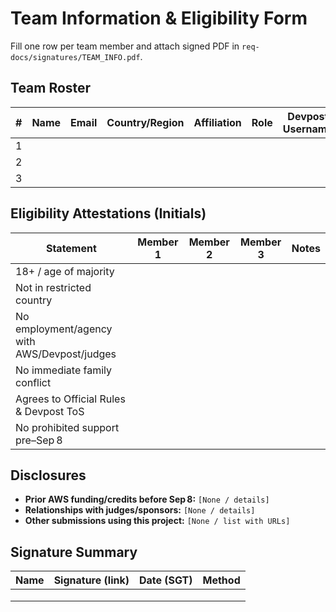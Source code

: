 # Team Information & Eligibility Form

Fill one row per team member and attach signed PDF in `req-docs/signatures/TEAM_INFO.pdf`.

## Team Roster
| # | Name | Email | Country/Region | Affiliation | Role | Devpost Username |
|---|------|-------|----------------|-------------|------|------------------|
| 1 |  |  |  |  |  |  |
| 2 |  |  |  |  |  |  |
| 3 |  |  |  |  |  |  |

## Eligibility Attestations (Initials)
| Statement | Member 1 | Member 2 | Member 3 | Notes |
| --- | --- | --- | --- | --- |
| 18+ / age of majority |  |  |  |  |
| Not in restricted country |  |  |  |  |
| No employment/agency with AWS/Devpost/judges |  |  |  |  |
| No immediate family conflict |  |  |  |  |
| Agrees to Official Rules & Devpost ToS |  |  |  |  |
| No prohibited support pre–Sep 8 |  |  |  |  |

## Disclosures
- **Prior AWS funding/credits before Sep 8:** `[None / details]`
- **Relationships with judges/sponsors:** `[None / details]`
- **Other submissions using this project:** `[None / list with URLs]`

## Signature Summary
| Name | Signature (link) | Date (SGT) | Method |
| --- | --- | --- | --- |
|  |  |  |  |
|  |  |  |  |
|  |  |  |  |

